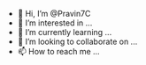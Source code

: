 - 👋 Hi, I’m @Pravin7C
- 👀 I’m interested in ...
- 🌱 I’m currently learning ...
- 💞️ I’m looking to collaborate on ...
- 📫 How to reach me ...

<!---
Pravin7C/Pravin7C is a ✨ special ✨ repository because its `README.md` (this file) appears on your GitHub profile.
You can click the Preview link to take a look at your changes.
--->
